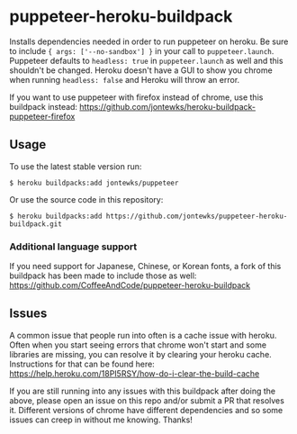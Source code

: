 # puppeteer-heroku-buildpack

Installs dependencies needed in order to run puppeteer on heroku. Be sure to include `{ args: ['--no-sandbox'] }` in your call to `puppeteer.launch`. Puppeteer defaults to `headless: true` in `puppeteer.launch` as well and this shouldn't be changed. Heroku doesn't have a GUI to show you chrome when running `headless: false` and Heroku will throw an error.

If you want to use puppeteer with firefox instead of chrome, use this buildpack instead: https://github.com/jontewks/heroku-buildpack-puppeteer-firefox

## Usage

To use the latest stable version run:

```sh-session
$ heroku buildpacks:add jontewks/puppeteer
```

Or use the source code in this repository:

```sh-session
$ heroku buildpacks:add https://github.com/jontewks/puppeteer-heroku-buildpack.git
```

### Additional language support
If you need support for Japanese, Chinese, or Korean fonts, a fork of this buildpack has been made to include those as well: https://github.com/CoffeeAndCode/puppeteer-heroku-buildpack

## Issues

A common issue that people run into often is a cache issue with heroku. Often when you start seeing errors that chrome won't start and some libraries are missing, you can resolve it by clearing your heroku cache. Instructions for that can be found here: https://help.heroku.com/18PI5RSY/how-do-i-clear-the-build-cache

If you are still running into any issues with this buildpack after doing the above, please open an issue on this repo and/or submit a PR that resolves it. Different versions of chrome have different dependencies and so some issues can creep in without me knowing. Thanks!
